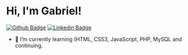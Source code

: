 # Hi, I'm Gabriel! 

[![Github Badge](https://img.shields.io/badge/-Github-000?style=flat-square&logo=Github&logoColor=white&link=https://github.com/MrGabus)](https://github.com/MrGabus)
[![Linkedin Badge](https://img.shields.io/badge/-LinkedIn-blue?style=flat-square&logo=Linkedin&logoColor=white&link=https://www.linkedin.com/in/gabriel-siodoni/)](https://www.linkedin.com/in/gabriel-siodoni/)


- 👀 I’m currently learning (HTML, CSS3, JavaScript, PHP, MySQL and continuing.





<!---
MrGabus/MrGabus is a ✨ special ✨ repository because its `README.md` (this file) appears on your GitHub profile.
You can click the Preview link to take a look at your changes.
--->
